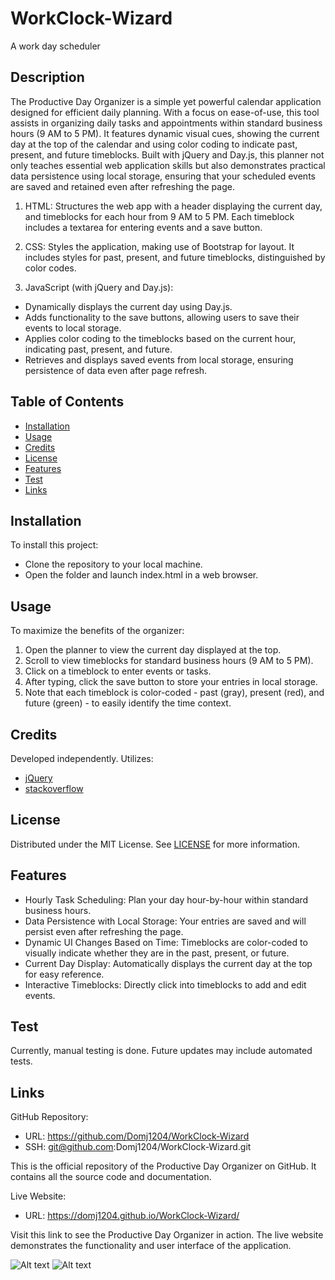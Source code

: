 # WorkClock-Wizard
A work day scheduler

## Description
The Productive Day Organizer is a simple yet powerful calendar application designed for efficient daily planning. With a focus on ease-of-use, this tool assists in organizing daily tasks and appointments within standard business hours (9 AM to 5 PM). It features dynamic visual cues, showing the current day at the top of the calendar and using color coding to indicate past, present, and future timeblocks. Built with jQuery and Day.js, this planner not only teaches essential web application skills but also demonstrates practical data persistence using local storage, ensuring that your scheduled events are saved and retained even after refreshing the page.

1. HTML: Structures the web app with a header displaying the current day, and timeblocks for each hour from 9 AM to 5 PM. Each timeblock includes a textarea for entering events and a save button.

2. CSS: Styles the application, making use of Bootstrap for layout. It includes styles for past, present, and future timeblocks, distinguished by color codes.

3. JavaScript (with jQuery and Day.js):
 - Dynamically displays the current day using Day.js.
 - Adds functionality to the save buttons, allowing users to save their events to local storage.
 - Applies color coding to the timeblocks based on the current hour, indicating past, present, and future.
 - Retrieves and displays saved events from local storage, ensuring persistence of data even after page refresh.


## Table of Contents
- [Installation](#installation)
- [Usage](#usage)
- [Credits](#credits)
- [License](#license)
- [Features](#features)
- [Test](#test)
- [Links](#links)

## Installation
To install this project:

- Clone the repository to your local machine.
- Open the folder and launch index.html in a web browser.

## Usage
To maximize the benefits of the organizer:

1. Open the planner to view the current day displayed at the top.
2. Scroll to view timeblocks for standard business hours (9 AM to 5 PM).
3. Click on a timeblock to enter events or tasks.
4. After typing, click the save button to store your entries in local storage.
5. Note that each timeblock is color-coded - past (gray), present (red), and future (green) - to easily identify the time context.

## Credits
Developed independently. Utilizes:
- [jQuery](https://codepen.io/judebloom/pen/RwGbVWB)
- [stackoverflow](https://stackoverflow.com/questions/73565932/i-have-added-a-local-storage-function-but-it-doesnt-seem-to-work-on-my-scheduler)

## License
Distributed under the MIT License. See [LICENSE](https://choosealicense.com/licenses/mit/) for more information.

## Features
- Hourly Task Scheduling: Plan your day hour-by-hour within standard business hours.
- Data Persistence with Local Storage: Your entries are saved and will persist even after refreshing the page.
- Dynamic UI Changes Based on Time: Timeblocks are color-coded to visually indicate whether they are in the past, present, or future.
- Current Day Display: Automatically displays the current day at the top for easy reference.
- Interactive Timeblocks: Directly click into timeblocks to add and edit events.

## Test
Currently, manual testing is done. Future updates may include automated tests.

## Links
GitHub Repository:
- URL: https://github.com/Domj1204/WorkClock-Wizard
- SSH: git@github.com:Domj1204/WorkClock-Wizard.git

This is the official repository of the Productive Day Organizer on GitHub. It contains all the source code and documentation.

Live Website:
- URL: https://domj1204.github.io/WorkClock-Wizard/

Visit this link to see the Productive Day Organizer in action. The live website demonstrates the functionality and user interface of the application.

![Alt text](<images/Screenshot 2023-12-03 at 10.04.41 PM.png>)
![Alt text](<images/Screenshot 2023-12-03 at 10.03.29 PM.png>)